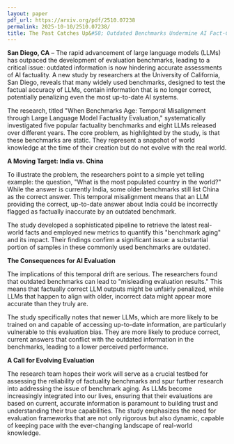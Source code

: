 ```yaml
---
layout: paper
pdf_url: https://arxiv.org/pdf/2510.07238
permalink: 2025-10-10/2510.07238/
title: The Past Catches Up&#58; Outdated Benchmarks Undermine AI Fact-Checking
---
```




**San Diego, CA** – The rapid advancement of large language models (LLMs) has outpaced the development of evaluation benchmarks, leading to a critical issue: outdated information is now hindering accurate assessments of AI factuality. A new study by researchers at the University of California, San Diego, reveals that many widely used benchmarks, designed to test the factual accuracy of LLMs, contain information that is no longer correct, potentially penalizing even the most up-to-date AI systems.

The research, titled "When Benchmarks Age: Temporal Misalignment through Large Language Model Factuality Evaluation," systematically investigated five popular factuality benchmarks and eight LLMs released over different years. The core problem, as highlighted by the study, is that these benchmarks are static. They represent a snapshot of world knowledge at the time of their creation but do not evolve with the real world.

**A Moving Target: India vs. China**

To illustrate the problem, the researchers point to a simple yet telling example: the question, "What is the most populated country in the world?" While the answer is currently India, some older benchmarks still list China as the correct answer. This temporal misalignment means that an LLM providing the correct, up-to-date answer about India could be incorrectly flagged as factually inaccurate by an outdated benchmark.

The study developed a sophisticated pipeline to retrieve the latest real-world facts and employed new metrics to quantify this "benchmark aging" and its impact. Their findings confirm a significant issue: a substantial portion of samples in these commonly used benchmarks are outdated.

**The Consequences for AI Evaluation**

The implications of this temporal drift are serious. The researchers found that outdated benchmarks can lead to "misleading evaluation results." This means that factually correct LLM outputs might be unfairly penalized, while LLMs that happen to align with older, incorrect data might appear more accurate than they truly are.

The study specifically notes that newer LLMs, which are more likely to be trained on and capable of accessing up-to-date information, are particularly vulnerable to this evaluation bias. They are more likely to produce correct, current answers that conflict with the outdated information in the benchmarks, leading to a lower perceived performance.

**A Call for Evolving Evaluation**

The research team hopes their work will serve as a crucial testbed for assessing the reliability of factuality benchmarks and spur further research into addressing the issue of benchmark aging. As LLMs become increasingly integrated into our lives, ensuring that their evaluations are based on current, accurate information is paramount to building trust and understanding their true capabilities. The study emphasizes the need for evaluation frameworks that are not only rigorous but also dynamic, capable of keeping pace with the ever-changing landscape of real-world knowledge.